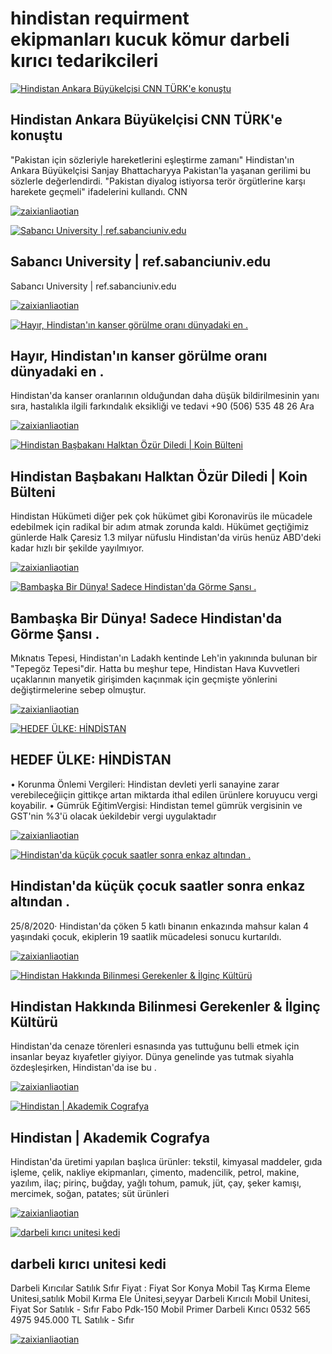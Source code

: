# hindistan requirment ekipmanları kucuk kömur darbeli kırıcı tedarikcileri
<a href="https://mnn.zoosnet.net/LR/Chatpre.aspx?id=MNN94995150&p=https://topgrinding.com/" target="_blank">![Hindistan Ankara Büyükelçisi CNN TÜRK'e konuştu](https://github.com/technlg/images/blob/main/27.jpg)</a>
## Hindistan Ankara Büyükelçisi CNN TÜRK'e konuştu
"Pakistan için sözleriyle hareketlerini eşleştirme zamanı" Hindistan'ın Ankara Büyükelçisi Sanjay Bhattacharyya Pakistan'la yaşanan gerilimi bu sözlerle değerlendirdi. "Pakistan diyalog istiyorsa terör örgütlerine karşı harekete geçmeli" ifadelerini kullandı. CNN
<a href="https://mnn.zoosnet.net/LR/Chatpre.aspx?id=MNN94995150&p=https://topgrinding.com/" target="_blank"><img src="https://github.com/technlg/images/raw/main/chat11.jpg" alt="zaixianliaotian"/></a><a href="//whatsapp.shibangsoft.com/WhatsApp.php" ><img src="https://github.com/technlg/images/raw/main/chat11.png" alt=""></a>
<a href="https://mnn.zoosnet.net/LR/Chatpre.aspx?id=MNN94995150&p=https://topgrinding.com/" target="_blank">![Sabancı University | ref.sabanciuniv.edu](https://github.com/technlg/images/blob/main/48.jpg)</a>
## Sabancı University | ref.sabanciuniv.edu
Sabancı University | ref.sabanciuniv.edu
<a href="https://mnn.zoosnet.net/LR/Chatpre.aspx?id=MNN94995150&p=https://topgrinding.com/" target="_blank"><img src="https://github.com/technlg/images/raw/main/chat11.jpg" alt="zaixianliaotian"/></a><a href="//whatsapp.shibangsoft.com/WhatsApp.php" ><img src="https://github.com/technlg/images/raw/main/chat11.png" alt=""></a>
<a href="https://mnn.zoosnet.net/LR/Chatpre.aspx?id=MNN94995150&p=https://topgrinding.com/" target="_blank">![Hayır, Hindistan'ın kanser görülme oranı dünyadaki en .](https://github.com/technlg/images/blob/main/44.jpg)</a>
## Hayır, Hindistan'ın kanser görülme oranı dünyadaki en .
Hindistan'da kanser oranlarının olduğundan daha düşük bildirilmesinin yanı sıra, hastalıkla ilgili farkındalık eksikliği ve tedavi +90 (506) 535 48 26 Ara
<a href="https://mnn.zoosnet.net/LR/Chatpre.aspx?id=MNN94995150&p=https://topgrinding.com/" target="_blank"><img src="https://github.com/technlg/images/raw/main/chat11.jpg" alt="zaixianliaotian"/></a><a href="//whatsapp.shibangsoft.com/WhatsApp.php" ><img src="https://github.com/technlg/images/raw/main/chat11.png" alt=""></a>
<a href="https://mnn.zoosnet.net/LR/Chatpre.aspx?id=MNN94995150&p=https://topgrinding.com/" target="_blank">![Hindistan Başbakanı Halktan Özür Diledi | Koin Bülteni](https://github.com/technlg/images/blob/main/65.jpg)</a>
## Hindistan Başbakanı Halktan Özür Diledi | Koin Bülteni
Hindistan Hükümeti diğer pek çok hükümet gibi Koronavirüs ile mücadele edebilmek için radikal bir adım atmak zorunda kaldı. Hükümet geçtiğimiz günlerde Halk Çaresiz 1.3 milyar nüfuslu Hindistan'da virüs henüz ABD'deki kadar hızlı bir şekilde yayılmıyor.
<a href="https://mnn.zoosnet.net/LR/Chatpre.aspx?id=MNN94995150&p=https://topgrinding.com/" target="_blank"><img src="https://github.com/technlg/images/raw/main/chat11.jpg" alt="zaixianliaotian"/></a><a href="//whatsapp.shibangsoft.com/WhatsApp.php" ><img src="https://github.com/technlg/images/raw/main/chat11.png" alt=""></a>
<a href="https://mnn.zoosnet.net/LR/Chatpre.aspx?id=MNN94995150&p=https://topgrinding.com/" target="_blank">![Bambaşka Bir Dünya! Sadece Hindistan'da Görme Şansı .](https://github.com/technlg/images/blob/main/12.jpg)</a>
## Bambaşka Bir Dünya! Sadece Hindistan'da Görme Şansı .
Mıknatıs Tepesi, Hindistan'ın Ladakh kentinde Leh'in yakınında bulunan bir "Tepegöz Tepesi"dir. Hatta bu meşhur tepe, Hindistan Hava Kuvvetleri uçaklarının manyetik girişimden kaçınmak için geçmişte yönlerini değiştirmelerine sebep olmuştur.
<a href="https://mnn.zoosnet.net/LR/Chatpre.aspx?id=MNN94995150&p=https://topgrinding.com/" target="_blank"><img src="https://github.com/technlg/images/raw/main/chat11.jpg" alt="zaixianliaotian"/></a><a href="//whatsapp.shibangsoft.com/WhatsApp.php" ><img src="https://github.com/technlg/images/raw/main/chat11.png" alt=""></a>
<a href="https://mnn.zoosnet.net/LR/Chatpre.aspx?id=MNN94995150&p=https://topgrinding.com/" target="_blank">![HEDEF ÜLKE: HİNDİSTAN](https://github.com/technlg/images/blob/main/52.jpg)</a>
## HEDEF ÜLKE: HİNDİSTAN
• Korunma Önlemi Vergileri: Hindistan devleti yerli sanayine zarar verebileceğiiçin gittikçe artan miktarda ithal edilen ürünlere koruyucu vergi koyabilir. • Gümrük EğitimVergisi: Hindistan temel gümrük vergisinin ve GST'nin %3'ü olacak úekildebir vergi uygulaktadır
<a href="https://mnn.zoosnet.net/LR/Chatpre.aspx?id=MNN94995150&p=https://topgrinding.com/" target="_blank"><img src="https://github.com/technlg/images/raw/main/chat11.jpg" alt="zaixianliaotian"/></a><a href="//whatsapp.shibangsoft.com/WhatsApp.php" ><img src="https://github.com/technlg/images/raw/main/chat11.png" alt=""></a>
<a href="https://mnn.zoosnet.net/LR/Chatpre.aspx?id=MNN94995150&p=https://topgrinding.com/" target="_blank">![Hindistan'da küçük çocuk saatler sonra enkaz altından .](https://github.com/technlg/images/blob/main/29.jpg)</a>
## Hindistan'da küçük çocuk saatler sonra enkaz altından .
25/8/2020· Hindistan'da çöken 5 katlı binanın enkazında mahsur kalan 4 yaşındaki çocuk, ekiplerin 19 saatlik mücadelesi sonucu kurtarıldı.
<a href="https://mnn.zoosnet.net/LR/Chatpre.aspx?id=MNN94995150&p=https://topgrinding.com/" target="_blank"><img src="https://github.com/technlg/images/raw/main/chat11.jpg" alt="zaixianliaotian"/></a><a href="//whatsapp.shibangsoft.com/WhatsApp.php" ><img src="https://github.com/technlg/images/raw/main/chat11.png" alt=""></a>
<a href="https://mnn.zoosnet.net/LR/Chatpre.aspx?id=MNN94995150&p=https://topgrinding.com/" target="_blank">![Hindistan Hakkında Bilinmesi Gerekenler & İlginç Kültürü](https://github.com/technlg/images/blob/main/39.jpg)</a>
## Hindistan Hakkında Bilinmesi Gerekenler & İlginç Kültürü
Hindistan'da cenaze törenleri esnasında yas tuttuğunu belli etmek için insanlar beyaz kıyafetler giyiyor. Dünya genelinde yas tutmak siyahla özdeşleşirken, Hindistan'da ise bu .
<a href="https://mnn.zoosnet.net/LR/Chatpre.aspx?id=MNN94995150&p=https://topgrinding.com/" target="_blank"><img src="https://github.com/technlg/images/raw/main/chat11.jpg" alt="zaixianliaotian"/></a><a href="//whatsapp.shibangsoft.com/WhatsApp.php" ><img src="https://github.com/technlg/images/raw/main/chat11.png" alt=""></a>
<a href="https://mnn.zoosnet.net/LR/Chatpre.aspx?id=MNN94995150&p=https://topgrinding.com/" target="_blank">![Hindistan | Akademik Cografya](https://github.com/technlg/images/blob/main/18.jpg)</a>
## Hindistan | Akademik Cografya
Hindistan'da üretimi yapılan başlıca ürünler: tekstil, kimyasal maddeler, gıda işleme, çelik, nakliye ekipmanları, çimento, madencilik, petrol, makine, yazılım, ilaç; pirinç, buğday, yağlı tohum, pamuk, jüt, çay, şeker kamışı, mercimek, soğan, patates; süt ürünleri
<a href="https://mnn.zoosnet.net/LR/Chatpre.aspx?id=MNN94995150&p=https://topgrinding.com/" target="_blank"><img src="https://github.com/technlg/images/raw/main/chat11.jpg" alt="zaixianliaotian"/></a><a href="//whatsapp.shibangsoft.com/WhatsApp.php" ><img src="https://github.com/technlg/images/raw/main/chat11.png" alt=""></a>
<a href="https://mnn.zoosnet.net/LR/Chatpre.aspx?id=MNN94995150&p=https://topgrinding.com/" target="_blank">![darbeli kırıcı unitesi kedi](https://github.com/technlg/images/blob/main/21.jpg)</a>
## darbeli kırıcı unitesi kedi
Darbeli Kırıcılar Satılık Sıfır Fiyat : Fiyat Sor Konya Mobil Taş Kırma Eleme Unitesi,satılık Mobil Kırma Ele Ünitesi,seyyar Darbeli Kırıcılı Mobil Unitesi, Fiyat Sor Satılık - Sıfır Fabo Pdk-150 Mobil Primer Darbeli Kırıcı 0532 565 4975 945.000 TL Satılık - Sıfır
<a href="https://mnn.zoosnet.net/LR/Chatpre.aspx?id=MNN94995150&p=https://topgrinding.com/" target="_blank"><img src="https://github.com/technlg/images/raw/main/chat11.jpg" alt="zaixianliaotian"/></a><a href="//whatsapp.shibangsoft.com/WhatsApp.php" ><img src="https://github.com/technlg/images/raw/main/chat11.png" alt=""></a>
